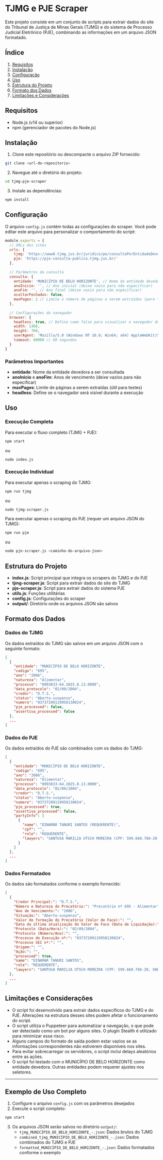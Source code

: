 # TJMG e PJE Scraper

Este projeto consiste em um conjunto de scripts para extrair dados do site do Tribunal de Justiça de Minas Gerais (TJMG) e do sistema de Processo Judicial Eletrônico (PJE), combinando as informações em um arquivo JSON formatado.

## Índice

1. [Requisitos](#requisitos)
2. [Instalação](#instalação)
3. [Configuração](#configuração)
4. [Uso](#uso)
5. [Estrutura do Projeto](#estrutura-do-projeto)
6. [Formato dos Dados](#formato-dos-dados)
7. [Limitações e Considerações](#limitações-e-considerações)

## Requisitos

- Node.js (v14 ou superior)
- npm (gerenciador de pacotes do Node.js)

## Instalação

1. Clone este repositório ou descompacte o arquivo ZIP fornecido:

```bash
git clone <url-do-repositorio>
```

2. Navegue até o diretório do projeto:

```bash
cd tjmg-pje-scraper
```

3. Instale as dependências:

```bash
npm install
```

## Configuração

O arquivo `config.js` contém todas as configurações do scraper. Você pode editar este arquivo para personalizar o comportamento do script:

```javascript
module.exports = {
  // URLs dos sites
  urls: {
    tjmg: 'https://www8.tjmg.jus.br/juridico/pe/consultaPorEntidadeDevedora.jsf',
    pje: 'https://pje-consulta-publica.tjmg.jus.br/'
  },
  
  // Parâmetros da consulta
  consulta: {
    entidade: 'MUNICÍPIO DE BELO HORIZONTE', // Nome da entidade devedora
    anoInicio: '', // Ano inicial (deixe vazio para não especificar)
    anoFim: '', // Ano final (deixe vazio para não especificar)
    ocultarFechados: false,
    maxPages: 2 // Limita o número de páginas a serem extraídas (para testes)
  },
  
  // Configurações do navegador
  browser: {
    headless: true, // Defina como false para visualizar o navegador durante a execução
    width: 1366,
    height: 768,
    userAgent: 'Mozilla/5.0 (Windows NT 10.0; Win64; x64) AppleWebKit/537.36 (KHTML, like Gecko) Chrome/115.0.0.0 Safari/537.36',
    timeout: 60000 // 60 segundos
  }
}
```

### Parâmetros Importantes

- **entidade**: Nome da entidade devedora a ser consultada
- **anoInicio** e **anoFim**: Anos de vencimento (deixe vazios para não especificar)
- **maxPages**: Limite de páginas a serem extraídas (útil para testes)
- **headless**: Define se o navegador será visível durante a execução

## Uso

### Execução Completa

Para executar o fluxo completo (TJMG + PJE):

```bash
npm start
```

ou

```bash
node index.js
```

### Execução Individual

Para executar apenas o scraping do TJMG:

```bash
npm run tjmg
```

ou

```bash
node tjmg-scraper.js
```

Para executar apenas o scraping do PJE (requer um arquivo JSON do TJMG):

```bash
npm run pje
```

ou

```bash
node pje-scraper.js <caminho-do-arquivo-json>
```

## Estrutura do Projeto

- **index.js**: Script principal que integra os scrapers do TJMG e do PJE
- **tjmg-scraper.js**: Script para extrair dados do site do TJMG
- **pje-scraper.js**: Script para extrair dados do sistema PJE
- **utils.js**: Funções utilitárias
- **config.js**: Configurações do scraper
- **output/**: Diretório onde os arquivos JSON são salvos

## Formato dos Dados

### Dados do TJMG

Os dados extraídos do TJMG são salvos em um arquivo JSON com o seguinte formato:

```json
[
  {
    "entidade": "MUNICÍPIO DE BELO HORIZONTE",
    "codigo": "695",
    "ano": "2006",
    "natureza": "Alimentar",
    "processo": "0093833-64.2025.8.13.0000",
    "data_protocolo": "02/09/2004",
    "credor": "D.T.S.",
    "status": "Aberto-suspenso",
    "numero": "03737209119958130024",
    "pje_processed": false,
    "assertiva_processed": false
  },
  ...
]
```

### Dados do PJE

Os dados extraídos do PJE são combinados com os dados do TJMG:

```json
[
  {
    "entidade": "MUNICÍPIO DE BELO HORIZONTE",
    "codigo": "695",
    "ano": "2006",
    "natureza": "Alimentar",
    "processo": "0093833-64.2025.8.13.0000",
    "data_protocolo": "02/09/2004",
    "credor": "D.T.S.",
    "status": "Aberto-suspenso",
    "numero": "03737209119958130024",
    "pje_processed": true,
    "assertiva_processed": false,
    "partyInfo": [
      {
        "name": "DINAMAR TANURI SANTOS (REQUERENTE)",
        "cpf": "",
        "role": "REQUERENTE",
        "lawyers": "SANTUSA MARILIA UTSCH MOREIRA (CPF: 599.660.766-20, OAB: MG64851); ..."
      }
    ]
  },
  ...
]
```

### Dados Formatados

Os dados são formatados conforme o exemplo fornecido:

```json
[
  {
    "Credor Principal:": "D.T.S.",
    "Número e Natureza do Precatório:": "Precatório nº 695 - Alimentar",
    "Ano de Vencimento:": "2006",
    "Situação:": "Aberto-suspenso",
    "Valor de formação do Precatório (Valor de Face):": "",
    "Data da última atualização do Valor de Face (Data de Liquidação):": "",
    "Protocolo (Data/Hora):": "02/09/2004",
    "Protocolo (Número/Ano):": "",
    "Processo de Execução nº:": "03737209119958130024",
    "Processo SEI nº:": "",
    "Origem:": "",
    "Ação:": "",
    "processed": true,
    "name": "DINAMAR TANURI SANTOS",
    "role": "REQUERENTE",
    "lawyers": "SANTUSA MARILIA UTSCH MOREIRA (CPF: 599.660.766-20, OAB: MG64851); ..."
  },
  ...
]
```

## Limitações e Considerações

- O script foi desenvolvido para extrair dados específicos do TJMG e do PJE. Alterações na estrutura desses sites podem afetar o funcionamento do script.
- O script utiliza o Puppeteer para automatizar a navegação, o que pode ser detectado como um bot por alguns sites. O plugin Stealth é utilizado para minimizar esse risco.
- Alguns campos do formato de saída podem estar vazios se as informações correspondentes não estiverem disponíveis nos sites.
- Para evitar sobrecarregar os servidores, o script inclui delays aleatórios entre as ações.
- O script foi testado com o MUNICÍPIO DE BELO HORIZONTE como entidade devedora. Outras entidades podem requerer ajustes nos seletores.

---

## Exemplo de Uso Completo

1. Configure o arquivo `config.js` com os parâmetros desejados
2. Execute o script completo:

```bash
npm start
```

3. Os arquivos JSON serão salvos no diretório `output/`:
   - `tjmg_MUNICÍPIO_DE_BELO_HORIZONTE_-.json`: Dados brutos do TJMG
   - `combined_tjmg_MUNICÍPIO_DE_BELO_HORIZONTE_-.json`: Dados combinados do TJMG e PJE
   - `formatted_MUNICÍPIO_DE_BELO_HORIZONTE_-.json`: Dados formatados conforme o exemplo

